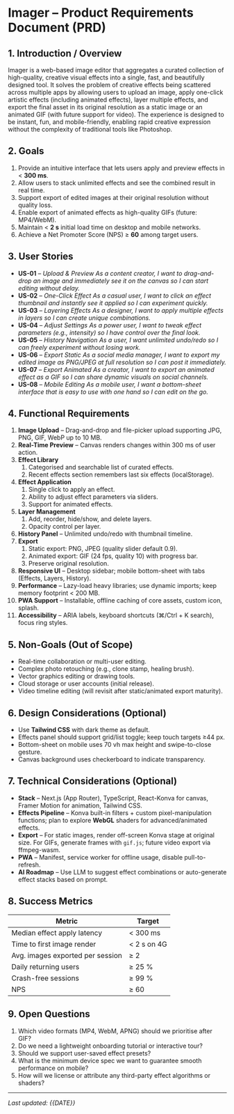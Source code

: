 # Imager – Product Requirements Document (PRD)

## 1. Introduction / Overview
Imager is a web-based image editor that aggregates a curated collection of high-quality, creative visual effects into a single, fast, and beautifully designed tool. It solves the problem of creative effects being scattered across multiple apps by allowing users to upload an image, apply one-click artistic effects (including animated effects), layer multiple effects, and export the final asset in its original resolution as a static image or an animated GIF (with future support for video). The experience is designed to be instant, fun, and mobile-friendly, enabling rapid creative expression without the complexity of traditional tools like Photoshop.

## 2. Goals
1. Provide an intuitive interface that lets users apply and preview effects in < **300 ms**.
2. Allow users to stack unlimited effects and see the combined result in real time.
3. Support export of edited images at their original resolution without quality loss.
4. Enable export of animated effects as high-quality GIFs (future: MP4/WebM).
5. Maintain < **2 s** initial load time on desktop and mobile networks.
6. Achieve a Net Promoter Score (NPS) ≥ **60** among target users.

## 3. User Stories
* **US-01** – *Upload & Preview*
  *As a content creator, I want to drag-and-drop an image and immediately see it on the canvas so I can start editing without delay.*
* **US-02** – *One-Click Effect*
  *As a casual user, I want to click an effect thumbnail and instantly see it applied so I can experiment quickly.*
* **US-03** – *Layering Effects*
  *As a designer, I want to apply multiple effects in layers so I can create unique combinations.*
* **US-04** – *Adjust Settings*
  *As a power user, I want to tweak effect parameters (e.g., intensity) so I have control over the final look.*
* **US-05** – *History Navigation*
  *As a user, I want unlimited undo/redo so I can freely experiment without losing work.*
* **US-06** – *Export Static*
  *As a social media manager, I want to export my edited image as PNG/JPEG at full resolution so I can post it immediately.*
* **US-07** – *Export Animated*
  *As a creator, I want to export an animated effect as a GIF so I can share dynamic visuals on social channels.*
* **US-08** – *Mobile Editing*
  *As a mobile user, I want a bottom-sheet interface that is easy to use with one hand so I can edit on the go.*

## 4. Functional Requirements
1. **Image Upload** – Drag-and-drop and file-picker upload supporting JPG, PNG, GIF, WebP up to 10 MB.
2. **Real-Time Preview** – Canvas renders changes within 300 ms of user action.
3. **Effect Library**
   1. Categorised and searchable list of curated effects.
   2. Recent effects section remembers last six effects (localStorage).
4. **Effect Application**
   1. Single click to apply an effect.
   2. Ability to adjust effect parameters via sliders.
   3. Support for animated effects.
5. **Layer Management**
   1. Add, reorder, hide/show, and delete layers.
   2. Opacity control per layer.
6. **History Panel** – Unlimited undo/redo with thumbnail timeline.
7. **Export**
   1. Static export: PNG, JPEG (quality slider default 0.9).
   2. Animated export: GIF (24 fps, quality 10) with progress bar.
   3. Preserve original resolution.
8. **Responsive UI** – Desktop sidebar; mobile bottom-sheet with tabs (Effects, Layers, History).
9. **Performance** – Lazy-load heavy libraries; use dynamic imports; keep memory footprint < 200 MB.
10. **PWA Support** – Installable, offline caching of core assets, custom icon, splash.
11. **Accessibility** – ARIA labels, keyboard shortcuts (⌘/Ctrl + K search), focus ring styles.

## 5. Non-Goals (Out of Scope)
* Real-time collaboration or multi-user editing.
* Complex photo retouching (e.g., clone stamp, healing brush).
* Vector graphics editing or drawing tools.
* Cloud storage or user accounts (initial release).
* Video timeline editing (will revisit after static/animated export maturity).

## 6. Design Considerations (Optional)
* Use **Tailwind CSS** with dark theme as default.
* Effects panel should support grid/list toggle; keep touch targets ≥44 px.
* Bottom-sheet on mobile uses 70 vh max height and swipe-to-close gesture.
* Canvas background uses checkerboard to indicate transparency.

## 7. Technical Considerations (Optional)
* **Stack** – Next.js (App Router), TypeScript, React-Konva for canvas, Framer Motion for animation, Tailwind CSS.
* **Effects Pipeline** – Konva built-in filters + custom pixel-manipulation functions; plan to explore **WebGL** shaders for advanced/animated effects.
* **Export** – For static images, render off-screen Konva stage at original size. For GIFs, generate frames with `gif.js`; future video export via ffmpeg-wasm.
* **PWA** – Manifest, service worker for offline usage, disable pull-to-refresh.
* **AI Roadmap** – Use LLM to suggest effect combinations or auto-generate effect stacks based on prompt.

## 8. Success Metrics
| Metric | Target |
| --- | --- |
| Median effect apply latency | < 300 ms |
| Time to first image render | < 2 s on 4G |
| Avg. images exported per session | ≥ 2 |
| Daily returning users | ≥ 25 % |
| Crash-free sessions | ≥ 99 % |
| NPS | ≥ 60 |

## 9. Open Questions
1. Which video formats (MP4, WebM, APNG) should we prioritise after GIF?
2. Do we need a lightweight onboarding tutorial or interactive tour?
3. Should we support user-saved effect presets?
4. What is the minimum device spec we want to guarantee smooth performance on mobile?
5. How will we license or attribute any third-party effect algorithms or shaders?

---
*Last updated: {{DATE}}* 